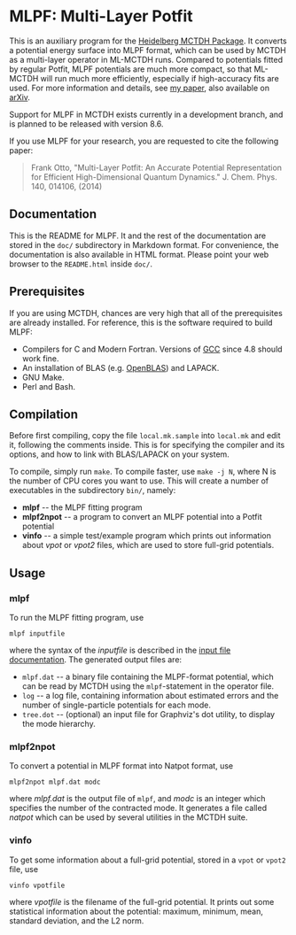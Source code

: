 MLPF: Multi-Layer Potfit
========================

This is an auxiliary program for the [Heidelberg MCTDH Package](http://mctdh.uni-hd.de/).
It converts a potential energy surface into MLPF format, which can be used by MCTDH as
a multi-layer operator in ML-MCTDH runs.  Compared to potentials fitted by regular Potfit,
MLPF potentials are much more compact, so that ML-MCTDH will run much more efficiently,
especially if high-accuracy fits are used.  For more information and details, see
[my paper](http://dx.doi.org/10.1063/1.4856135), also available on [arXiv](http://arxiv.org/abs/1309.5060).

Support for MLPF in MCTDH exists currently in a development branch, and is planned to be
released with version 8.6.

If you use MLPF for your research, you are requested to cite the following paper:

> Frank Otto,
> "Multi-Layer Potfit: An Accurate Potential Representation for Efficient High-Dimensional Quantum Dynamics."
> J. Chem. Phys. 140, 014106, (2014)


Documentation
-------------

This is the README for MLPF.  It and the rest of the documentation are stored in the `doc/`
subdirectory in Markdown format.  For convenience, the documentation is also available in
HTML format.  Please point your web browser to the `README.html` inside `doc/`.


Prerequisites
-------------

If you are using MCTDH, chances are very high that all of the prerequisites are already installed.
For reference, this is the software required to build MLPF:

* Compilers for C and Modern Fortran. Versions of [GCC](http://gcc.gnu.org/) since 4.8 should work fine.
* An installation of BLAS (e.g. [OpenBLAS](http://www.openblas.net/)) and LAPACK.
* GNU Make.
* Perl and Bash.


Compilation
-----------

Before first compiling, copy the file `local.mk.sample` into `local.mk` and edit it, following
the comments inside. This is for specifying the compiler and its options, and how to link with
BLAS/LAPACK on your system.

To compile, simply run `make`. To compile faster, use `make -j N`, where N is the number of
CPU cores you want to use.  This will create a number of executables in the subdirectory
`bin/`, namely:

* **mlpf** -- the MLPF fitting program
* **mlpf2npot** -- a program to convert an MLPF potential into a Potfit potential
* **vinfo** -- a simple test/example program which prints out information about _vpot_ or _vpot2_ files, which are used to store full-grid potentials.


Usage
-----

### mlpf ###

To run the MLPF fitting program, use

    mlpf inputfile

where the syntax of the _inputfile_ is described in the [input file documentation](input.md).
The generated output files are:

* `mlpf.dat` -- a binary file containing the MLPF-format potential, which can
  be read by MCTDH using the `mlpf`-statement in the operator file.
* `log` -- a log file, containing information about estimated errors and
  the number of single-particle potentials for each mode.
* `tree.dot` -- (optional) an input file for Graphviz's dot utility, to
  display the mode hierarchy.


### mlpf2npot ###

To convert a potential in MLPF format into Natpot format, use

    mlpf2npot mlpf.dat modc

where _mlpf.dat_ is the output file of `mlpf`, and _modc_ is an integer which specifies
the number of the contracted mode.  It generates a file called _natpot_ which can be
used by several utilities in the MCTDH suite.


### vinfo ###

To get some information about a full-grid potential, stored in a `vpot` or `vpot2` file, use

    vinfo vpotfile

where _vpotfile_ is the filename of the full-grid potential. It prints out some statistical
information about the potential: maximum, minimum, mean, standard deviation, and the L2 norm.

